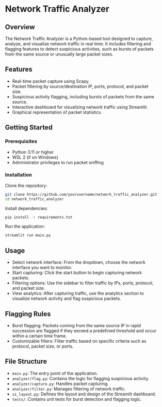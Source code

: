 # Network Traffic Analyzer

## Overview
The Network Traffic Analyzer is a Python-based tool designed to capture, analyze, and visualize network traffic in real time. It includes filtering and flagging features to detect suspicious activities, such as bursts of packets from the same source or unusually large packet sizes.

## Features
- Real-time packet capture using Scapy.
- Packet filtering by source/destination IP, ports, protocol, and packet size.
- Suspicious activity flagging, including bursts of packets from the same source.
- Interactive dashboard for visualizing network traffic using Streamlit.
- Graphical representation of packet statistics.

## Getting Started

### Prerequisites
- Python 3.11 or higher
- WSL 2 (if on Windows)
- Administrator privileges to run packet sniffing

### Installation
Clone the repository:

```bash
git clone https://github.com/yourusername/network_traffic_analyzer.git
cd network_traffic_analyzer
```

Install dependencies:

```bash
pip install -r requirements.txt
```

Run the application:

```bash
streamlit run main.py
```

## Usage
- Select network interface: From the dropdown, choose the network interface you want to monitor.
- Start capturing: Click the start button to begin capturing network packets.
- Filtering options: Use the sidebar to filter traffic by IPs, ports, protocol, and packet size.
- View analytics: After capturing traffic, use the analytics section to visualize network activity and flag suspicious packets.
## Flagging Rules
- Burst flagging: Packets coming from the same source IP in rapid succession are flagged if they exceed a predefined threshold and occur within a certain time frame.
- Customizable filters: Filter traffic based on specific criteria such as protocol, packet size, or ports.


## File Structure
*   `main.py`: The entry point of the application.
*   `analyzer/flag.py`: Contains the logic for flagging suspicious activity.
*   `analyzer/capture.py`: Handles packet capturing.
*   `analyzer/filter.py`: Manages filtering of network traffic.
*   `ui_layout.py`: Defines the layout and design of the Streamlit dashboard.
*   `tests/`: Contains unit tests for burst detection and flagging logic.
